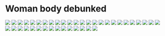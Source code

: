 # Woman body debunked

![](.gitbook/assets/Woman_body0.jpg)
![](.gitbook/assets/Woman_body1.jpg)
![](.gitbook/assets/Woman_body2.jpg)
![](.gitbook/assets/Woman_body3.jpg)
![](.gitbook/assets/Woman_body4.jpg)
![](.gitbook/assets/Woman_body5.jpg)
![](.gitbook/assets/Woman_body6.jpg)
![](.gitbook/assets/Woman_body7.jpg)
![](.gitbook/assets/Woman_body8.jpg)
![](.gitbook/assets/Woman_body9.jpg)
![](.gitbook/assets/Woman_body10.jpg)
![](.gitbook/assets/Woman_body11.jpg)
![](.gitbook/assets/Woman_body12.jpg)
![](.gitbook/assets/Woman_body13.jpg)
![](.gitbook/assets/Woman_body14.jpg)
![](.gitbook/assets/Woman_body15.jpg)
![](.gitbook/assets/Woman_body16.jpg)
![](.gitbook/assets/Woman_body17.jpg)
![](.gitbook/assets/Woman_body18.jpg)
![](.gitbook/assets/Woman_body19.jpg)
![](.gitbook/assets/Woman_body20.jpg)
![](.gitbook/assets/Woman_body21.jpg)
![](.gitbook/assets/Woman_body22.jpg)
![](.gitbook/assets/Woman_body23.jpg)
![](.gitbook/assets/Woman_body24.jpg)
![](.gitbook/assets/Woman_body25.jpg)
![](.gitbook/assets/Woman_body26.jpg)
![](.gitbook/assets/Woman_body27.jpg)
![](.gitbook/assets/Woman_body28.jpg)
![](.gitbook/assets/Woman_body29.jpg)
![](.gitbook/assets/Woman_body30.jpg)
![](.gitbook/assets/Woman_body31.jpg)
![](.gitbook/assets/Woman_body32.jpg)
![](.gitbook/assets/Woman_body33.jpg)
![](.gitbook/assets/Woman_body34.jpg)
![](.gitbook/assets/Woman_body35.jpg)
![](.gitbook/assets/Woman_body36.jpg)
![](.gitbook/assets/Woman_body37.jpg)
![](.gitbook/assets/Woman_body38.jpg)
![](.gitbook/assets/Woman_body39.jpg)

